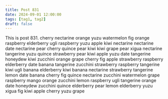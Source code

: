 ```yaml
---
title: Post 831
date: 2024-09-01 12:00:00
tags: [tag1, tag2]
draft: false
---
```

This is post 831.
cherry
nectarine
orange
yuzu
watermelon
fig
orange
raspberry
elderberry
ugli
raspberry
yuzu
apple
kiwi
nectarine
nectarine
date
nectarine
pear
cherry
quince
pear
kiwi
kiwi
grape
pear
xigua
nectarine
tangerine
yuzu
quince
strawberry
pear
kiwi
apple
yuzu
date
tangerine
honeydew
kiwi
zucchini
orange
grape
cherry
fig
apple
strawberry
raspberry
elderberry
date
banana
tangerine
zucchini
strawberry
raspberry
tangerine
kiwi
ugli
banana
elderberry
kiwi
banana
nectarine
strawberry
tangerine
lemon
date
banana
cherry
fig
quince
nectarine
zucchini
watermelon
grape
raspberry
mango
orange
zucchini
lemon
raspberry
ugli
tangerine
orange
date
honeydew
zucchini
quince
elderberry
pear
lemon
elderberry
yuzu
xigua
fig
kiwi
apple
cherry
yuzu
grape
